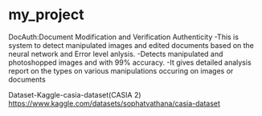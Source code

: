 # my_project
DocAuth:Document Modification and Verification Authenticity
-This is system to detect manipulated images and edited documents based on the neural network and Error level anlysis.
-Detects manipulated and photoshopped images and with 99% accuracy.
-It gives detailed analysis report on the types on various manipulations occuring on images or documents

Dataset-Kaggle-casia-dataset(CASIA 2)
https://www.kaggle.com/datasets/sophatvathana/casia-dataset

